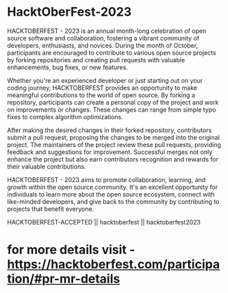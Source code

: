 # HacktOberFest-2023

HACKTOBERFEST - 2023 is an annual month-long celebration of open source software and collaboration, fostering a vibrant community of developers, enthusiasts, and novices. During the month of October, participants are encouraged to contribute to various open source projects by forking repositories and creating pull requests with valuable enhancements, bug fixes, or new features.

Whether you're an experienced developer or just starting out on your coding journey, HACKTOBERFEST provides an opportunity to make meaningful contributions to the world of open source. By forking a repository, participants can create a personal copy of the project and work on improvements or changes. These changes can range from simple typo fixes to complex algorithm optimizations.

After making the desired changes in their forked repository, contributors submit a pull request, proposing the changes to be merged into the original project. The maintainers of the project review these pull requests, providing feedback and suggestions for improvement. Successful merges not only enhance the project but also earn contributors recognition and rewards for their valuable contributions.

HACKTOBERFEST - 2023 aims to promote collaboration, learning, and growth within the open source community. It's an excellent opportunity for individuals to learn more about the open source ecosystem, connect with like-minded developers, and give back to the community by contributing to projects that benefit everyone.

HACKTOBERFEST-ACCEPTED || hacktoberfest || hacktoberfest2023

# for more details visit - https://hacktoberfest.com/participation/#pr-mr-details
